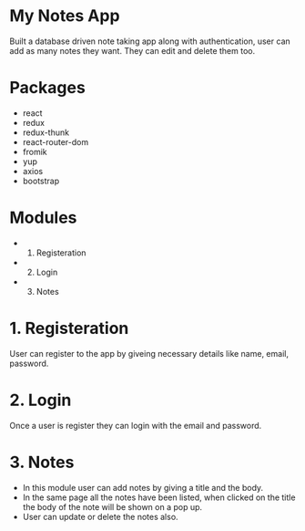 # My Notes App

Built a database driven note taking app along with authentication, user can add as many notes they want. They can edit and delete them too.

# Packages

* react
* redux
* redux-thunk
* react-router-dom
* fromik
* yup
* axios
* bootstrap

# Modules

* 1. Registeration
* 2. Login
* 3. Notes

# 1. Registeration

User can register to the app by giveing necessary details like name, email, password.

# 2. Login

Once a user is register they can login with the email and password.

# 3. Notes

* In this module user can add notes by giving a title and the body.
* In the same page all the notes have been listed, when clicked on the title the body of the note will be shown on a pop up.
* User can update or delete the notes also.





